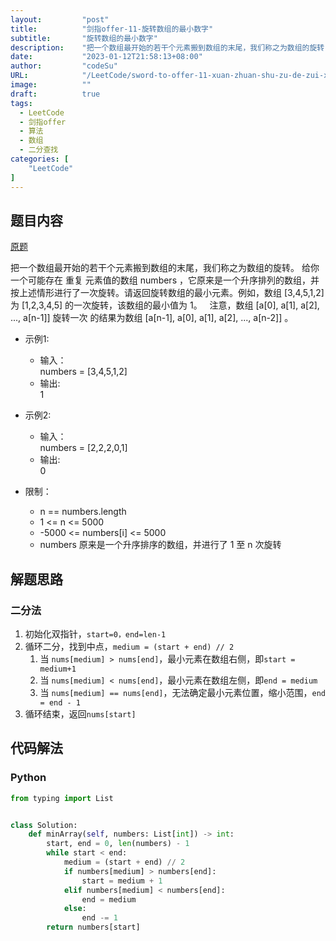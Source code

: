 ```yaml
---
layout:         "post"
title:          "剑指offer-11-旋转数组的最小数字"
subtitle:       "旋转数组的最小数字"
description:    "把一个数组最开始的若干个元素搬到数组的末尾，我们称之为数组的旋转"
date:           "2023-01-12T21:58:13+08:00"
author:         "codeSu"
URL:            "/LeetCode/sword-to-offer-11-xuan-zhuan-shu-zu-de-zui-xiao-shu-zi-lcof"
image:          ""
draft:          true
tags:
  - LeetCode
  - 剑指offer
  - 算法
  - 数组
  - 二分查找
categories: [
    "LeetCode"
]
---
```


## 题目内容

[原题](https://leetcode.cn/problems/xuan-zhuan-shu-zu-de-zui-xiao-shu-zi-lcof/?favorite=xb9nqhhg)

把一个数组最开始的若干个元素搬到数组的末尾，我们称之为数组的旋转。
给你一个可能存在 重复 元素值的数组 numbers ，它原来是一个升序排列的数组，并按上述情形进行了一次旋转。请返回旋转数组的最小元素。例如，数组 [3,4,5,1,2] 为 [1,2,3,4,5] 的一次旋转，该数组的最小值为 1。  
注意，数组 [a[0], a[1], a[2], ..., a[n-1]] 旋转一次 的结果为数组 [a[n-1], a[0], a[1], a[2], ..., a[n-2]] 。

- 示例1:
  - 输入：\
    numbers = [3,4,5,1,2]
  - 输出: \
    1

- 示例2:
  - 输入：\
    numbers = [2,2,2,0,1]
  - 输出: \
    0

- 限制：
  - n == numbers.length
  - 1 <= n <= 5000
  - -5000 <= numbers[i] <= 5000
  - numbers 原来是一个升序排序的数组，并进行了 1 至 n 次旋转

## 解题思路

### 二分法

1. 初始化双指针，`start=0，end=len-1`
2. 循环二分，找到中点，`medium = (start + end) // 2`
    1. 当 `nums[medium] > nums[end]`，最小元素在数组右侧，即`start = medium+1`
    2. 当 `nums[medium] < nums[end]`，最小元素在数组左侧，即`end = medium`
    3. 当 `nums[medium] == nums[end]`，无法确定最小元素位置，缩小范围，`end = end - 1`
3. 循环结束，返回`nums[start]`

## 代码解法

### Python

```python
from typing import List


class Solution:
    def minArray(self, numbers: List[int]) -> int:
        start, end = 0, len(numbers) - 1
        while start < end:
            medium = (start + end) // 2
            if numbers[medium] > numbers[end]:
                start = medium + 1
            elif numbers[medium] < numbers[end]:
                end = medium
            else:
                end -= 1
        return numbers[start]

```
